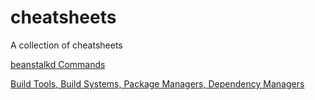 # cheatsheets
A collection of cheatsheets

[beanstalkd Commands](beanstalkd.md)

[Build Tools, Build Systems, Package Managers, Dependency Managers](build-tools.md)
